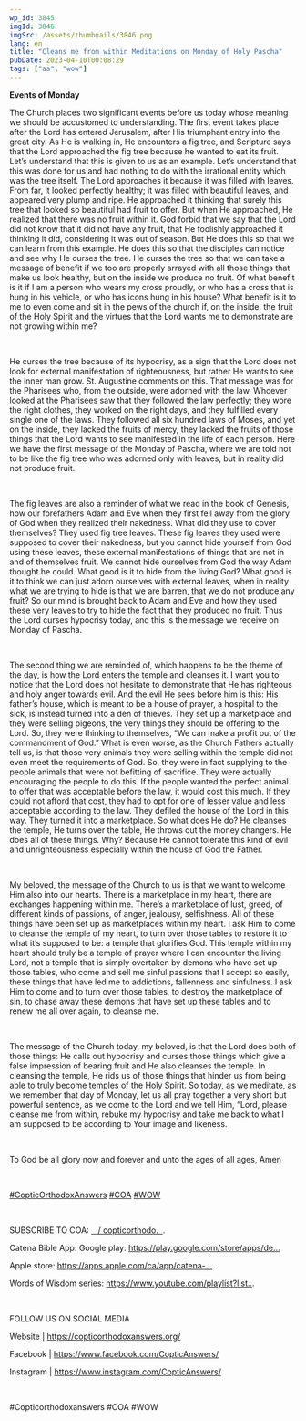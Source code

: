 ```yaml
---
wp_id: 3845
imgId: 3846
imgSrc: /assets/thumbnails/3846.png
lang: en
title: "Cleans me from within Meditations on Monday of Holy Pascha"
pubDate: 2023-04-10T00:08:29
tags: ["aa", "wow"]
---
```

<!-- page: 6 -->

<p><strong>Events of Monday</strong></p>
<p>The Church places two significant events before us today whose meaning we should be accustomed to understanding. The first event takes place after the Lord has entered Jerusalem, after His triumphant entry into the great city. As He is walking in, He encounters a fig tree, and Scripture says that the Lord approached the fig tree because he wanted to eat its fruit. Let’s understand that this is given to us as an example. Let’s understand that this was done for us and had nothing to do with the irrational entity which was the tree itself. The Lord approaches it because it was filled with leaves. From far, it looked perfectly healthy; it was filled with beautiful leaves, and appeared very plump and ripe. He approached it thinking that surely this tree that looked so beautiful had fruit to offer. But when He approached, He realized that there was no fruit within it. God forbid that we say that the Lord did not know that it did not have any fruit, that He foolishly approached it thinking it did, considering it was out of season. But He does this so that we can learn from this example. He does this so that the disciples can notice and see why He curses the tree. He curses the tree so that we can take a message of benefit if we too are properly arrayed with all those things that make us look healthy, but on the inside we produce no fruit. Of what benefit is it if I am a person who wears my cross proudly, or who has a cross that is hung in his vehicle, or who has icons hung in his house? What benefit is it to me to even come and sit in the pews of the church if, on the inside, the fruit of the Holy Spirit and the virtues that the Lord wants me to demonstrate are not growing within me?</p>
<p>&nbsp;</p>
<p>He curses the tree because of its hypocrisy, as a sign that the Lord does not look for external manifestation of righteousness, but rather He wants to see the inner man grow. St. Augustine comments on this. That message was for the Pharisees who, from the outside, were adorned with the law. Whoever looked at the Pharisees saw that they followed the law perfectly; they wore the right clothes, they worked on the right days, and they fulfilled every single one of the laws. They followed all six hundred laws of Moses, and yet on the inside, they lacked the fruits of mercy, they lacked the fruits of those things that the Lord wants to see manifested in the life of each person. Here we have the first message of the Monday of Pascha, where we are told not to be like the fig tree who was adorned only with leaves, but in reality did not produce fruit.</p>
<p>&nbsp;</p>
<p>The fig leaves are also a reminder of what we read in the book of Genesis, how our forefathers Adam and Eve when they first fell away from the glory of God when they realized their nakedness. What did they use to cover themselves? They used fig tree leaves. These fig leaves they used were supposed to cover their nakedness, but you cannot hide yourself from God using these leaves, these external manifestations of things that are not in and of themselves fruit. We cannot hide ourselves from God the way Adam thought he could. What good is it to hide from the living God? What good is it to think we can just adorn ourselves with external leaves, when in reality what we are trying to hide is that we are barren, that we do not produce any fruit? So our mind is brought back to Adam and Eve and how they used these very leaves to try to hide the fact that they produced no fruit. Thus the Lord curses hypocrisy today, and this is the message we receive on Monday of Pascha.</p>
<p>&nbsp;</p>
<p>The second thing we are reminded of, which happens to be the theme of the day, is how the Lord enters the temple and cleanses it. I want you to notice that the Lord does not hesitate to demonstrate that He has righteous and holy anger towards evil. And the evil He sees before him is this: His father’s house, which is meant to be a house of prayer, a hospital to the sick, is instead turned into a den of thieves. They set up a marketplace and they were selling pigeons, the very things they should be offering to the Lord. So, they were thinking to themselves, “We can make a profit out of the commandment of God.” What is even worse, as the Church Fathers actually tell us, is that those very animals they were selling within the temple did not even meet the requirements of God. So, they were in fact supplying to the people animals that were not befitting of sacrifice. They were actually encouraging the people to do this. If the people wanted the perfect animal to offer that was acceptable before the law, it would cost this much. If they could not afford that cost, they had to opt for one of lesser value and less acceptable according to the law. They defiled the house of the Lord in this way. They turned it into a marketplace. So what does He do? He cleanses the temple, He turns over the table, He throws out the money changers. He does all of these things. Why? Because He cannot tolerate this kind of evil and unrighteousness especially within the house of God the Father.</p>
<p>&nbsp;</p>
<p>My beloved, the message of the Church to us is that we want to welcome Him also into our hearts. There is a marketplace in my heart, there are exchanges happening within me. There’s a marketplace of lust, greed, of different kinds of passions, of anger, jealousy, selfishness. All of these things have been set up as marketplaces within my heart. I ask Him to come to cleanse the temple of my heart, to turn over those tables to restore it to what it’s supposed to be: a temple that glorifies God. This temple within my heart should truly be a temple of prayer where I can encounter the living Lord, not a temple that is simply overtaken by demons who have set up those tables, who come and sell me sinful passions that I accept so easily, these things that have led me to addictions, fallenness and sinfulness. I ask Him to come and to turn over those tables, to destroy the marketplace of sin, to chase away these demons that have set up these tables and to renew me all over again, to cleanse me.</p>
<p>&nbsp;</p>
<p>The message of the Church today, my beloved, is that the Lord does both of those things: He calls out hypocrisy and curses those things which give a false impression of bearing fruit and He also cleanses the temple. In cleansing the temple, He rids us of those things that hinder us from being able to truly become temples of the Holy Spirit. So today, as we meditate, as we remember that day of Monday, let us all pray together a very short but powerful sentence, as we come to the Lord and we tell Him, “Lord, please cleanse me from within, rebuke my hypocrisy and take me back to what I am supposed to be according to Your image and likeness.</p>
<p>&nbsp;</p>
<p>To God be all glory now and forever and unto the ages of all ages, Amen</p>
<p>&nbsp;</p>
<p><span class="yt-core-attributed-string--link-inherit-color"><a class="yt-core-attributed-string__link yt-core-attributed-string__link--display-type yt-core-attributed-string__link--call-to-action-color" tabindex="0" href="https://www.youtube.com/hashtag/copticorthodoxanswers" target="" rel="nofollow noopener">#CopticOrthodoxAnswers​</a></span> <span class="yt-core-attributed-string--link-inherit-color"><a class="yt-core-attributed-string__link yt-core-attributed-string__link--display-type yt-core-attributed-string__link--call-to-action-color" tabindex="0" href="https://www.youtube.com/hashtag/coa" target="" rel="nofollow noopener">#COA​</a></span> <span class="yt-core-attributed-string--link-inherit-color"><a class="yt-core-attributed-string__link yt-core-attributed-string__link--display-type yt-core-attributed-string__link--call-to-action-color" tabindex="0" href="https://www.youtube.com/hashtag/wow" target="" rel="nofollow noopener">#WOW​</a></span></p>
<p>&nbsp;</p>
<p>SUBSCRIBE TO COA: <span class="yt-core-attributed-string--link-inherit-color"><span class="yt-core-attributed-string--highlight-text-decorator"><a class="yt-core-attributed-string__link yt-core-attributed-string__link--display-type yt-core-attributed-string__link--call-to-action-color" tabindex="0" href="https://www.youtube.com/copticorthodo%E2%80%8B.." target="" rel="nofollow noopener">  <span class="yt-core-attributed-string--inline-flex-mod"><img decoding="async" class="yt-core-attributed-string__image-element yt-core-attributed-string__image-element--image-alignment-vertical-center yt-core-image yt-core-image--content-mode-scale-to-fill yt-core-image--loaded" src="https://www.gstatic.com/youtube/img/watch/yt_favicon.png" alt="" /></span> / copticorthodo​.  </a></span></span>.</p>
<p>Catena Bible App: Google play: <span class="yt-core-attributed-string--link-inherit-color"><a class="yt-core-attributed-string__link yt-core-attributed-string__link--display-type yt-core-attributed-string__link--call-to-action-color" tabindex="0" href="https://www.youtube.com/redirect?event=video_description&amp;redir_token=QUFFLUhqbHFlTFRtMmdkSXptWDVEXzlQZW1RRUk0MkVEZ3xBQ3Jtc0tuRTU0a1N0Y1FvUm5wVmpQeFRmUTBCOUd5Z3N4c2FOQW92VWxWUUNRYnFYbEFEZlFPdlo2U2h2Q3hvdXVISXZmWnhSVmdLSFJqWWJEeXV2dm9CT2QyQXdTcTl3Y2lrb2hqUFExWVhZMm5LZVluRlh5Zw&amp;q=https%3A%2F%2Fplay.google.com%2Fstore%2Fapps%2Fde...%E2%80%8B&amp;v=GtUY90SVer0" target="_blank" rel="nofollow noopener">https://play.google.com/store/apps/de&#8230;</a></span></p>
<p>Apple store: <span class="yt-core-attributed-string--link-inherit-color"><a class="yt-core-attributed-string__link yt-core-attributed-string__link--display-type yt-core-attributed-string__link--call-to-action-color" tabindex="0" href="https://www.youtube.com/redirect?event=video_description&amp;redir_token=QUFFLUhqa1JMME9GM2NBaklwakloXzJDa2p4NTZMMDExZ3xBQ3Jtc0tsUkFrVXRZNUFBandpN1VYUWxvQklZakpkOXVvbFdxa2xIUHRlVkZkSGNnLWtkNFlZWVROaUhDRVV3OFJtZnkxeWtKVVMyVGxHaVgwOThWUW4taWxqMmtUSUIxcnFWd3VHbjAtQ1g4TENTc0NZT2Fubw&amp;q=https%3A%2F%2Fapps.apple.com%2Fca%2Fapp%2Fcatena-%E2%80%8B%E2%80%8B..&amp;v=GtUY90SVer0" target="_blank" rel="nofollow noopener">https://apps.apple.com/ca/app/catena-&#8230;</a></span>.</p>
<p>Words of Wisdom series: <span class="yt-core-attributed-string--link-inherit-color"><a class="yt-core-attributed-string__link yt-core-attributed-string__link--display-type yt-core-attributed-string__link--call-to-action-color" tabindex="0" href="https://www.youtube.com/playlist?list%E2%80%8B.." target="" rel="nofollow noopener">https://www.youtube.com/playlist?list​..</a></span>.</p>
<p>&nbsp;</p>
<p>FOLLOW US ON SOCIAL MEDIA</p>
<p>Website | <span class="yt-core-attributed-string--link-inherit-color"><a class="yt-core-attributed-string__link yt-core-attributed-string__link--display-type yt-core-attributed-string__link--call-to-action-color" tabindex="0" href="https://www.youtube.com/redirect?event=video_description&amp;redir_token=QUFFLUhqbW5JendQb0E1Z3h3T21ZWlRJbDgxc0w4T2RiZ3xBQ3Jtc0tuLUdpOHEybkRLcjZrNUFEVTk0aU53RUtpYzV1eXZlSUVWM1JRTXdJSF9QRVZwaHM3Rzl5YVF5NlJ2WDVKTnh0anJfWUUwV2c0VlZFNFdmREl6ajV3WkQwYXk3R0Zfbm1fSXZ3amp1Z3NSR19kcUFYQQ&amp;q=http%3A%2F%2Fcopticorthodoxanswers.org%2F%E2%80%8B&amp;v=GtUY90SVer0" target="_blank" rel="nofollow noopener">https://copticorthodoxanswers.org/​</a></span></p>
<p>Facebook | <span class="yt-core-attributed-string--link-inherit-color"><a class="yt-core-attributed-string__link yt-core-attributed-string__link--display-type yt-core-attributed-string__link--call-to-action-color" tabindex="0" href="https://www.youtube.com/redirect?event=video_description&amp;redir_token=QUFFLUhqbl9ranF5WHdsakpaVzBXS1YyMkZ5eFZ2eEpvQXxBQ3Jtc0tuU2pDaHpFY3NMUk56bXNENVhVZVlDa1V2bU5seG80M1BzbnctMms4bWFZWHc3MjlGWTlCOWhuVnJCM1E4dEZ3ekNEWkVWSHIzVXJYWk85YTVzN3VtWGpxcXJPZzBSY0ttc2xOWV9JT1dOVUFaSlM1Zw&amp;q=https%3A%2F%2Fwww.facebook.com%2FCopticAnswers%2F%E2%80%8B&amp;v=GtUY90SVer0" target="_blank" rel="nofollow noopener">https://www.facebook.com/CopticAnswers/​</a></span></p>
<p>Instagram | <span class="yt-core-attributed-string--link-inherit-color"><a class="yt-core-attributed-string__link yt-core-attributed-string__link--display-type yt-core-attributed-string__link--call-to-action-color" tabindex="0" href="https://www.youtube.com/redirect?event=video_description&amp;redir_token=QUFFLUhqbk1meGtzUDZzS3lmcVlXbU1OMnVsV0lrMGJGUXxBQ3Jtc0tuaVVESVNYM2VEM09kcmNzWXRRSGVjdmpDZmtvQUdrLWYxY1B6TzlRQVNId0NKaTVCNzl2Y09tc0xKTkV0NGJPUkRWNFdHd09Ob2xscDRNMGZJMlhsWHNXNGMyUFF0aU5SaVVYQVlNc2FsR3NVSGNEVQ&amp;q=https%3A%2F%2Fwww.instagram.com%2FCopticAnswers%2F&amp;v=GtUY90SVer0" target="_blank" rel="nofollow noopener">https://www.instagram.com/CopticAnswers/</a></span></p>
<p>&nbsp;</p>
<p>#Copticorthodoxanswers #COA #WOW</p>
